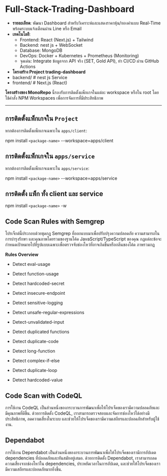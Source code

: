 # Full-Stack-Trading-Dashboard
- **รายละเอียด**: พัฒนา Dashboard สำหรับวิเคราะห์และแสดงราคาหุ้น/ทองคำแบบ Real-Time พร้อมระบบแจ้งเตือนผ่าน Line หรือ Email
- **เทคโนโลยี**:
    - Frontend: React (Next.js) + Tailwind
    - Backend: nest js + WebSocket
    - Database: MongoDB
    - DevOps: Docker + Kubernetes + Prometheus (Monitoring)
    - จุดเด่น: Integrate ข้อมูลจาก API จริง (SET, Gold API), ทำ CI/CD ผ่าน GitHub Actions
- **โครงสร้าง Project trading-dashboard**
- backend/            # nest js Service
- frontend/           # Next.js (React) 

**โครงสร้างของ MonoRepo** นี้รองรับการติดตั้งแพ็กเกจในแต่ละ workspace หรือใน root โดยใช้คำสั่ง NPM Workspaces เพื่อการจัดการที่มีประสิทธิภาพ

---

## การติดตั้งแพ็กเกจใน `Project`
หากต้องการติดตั้งแพ็กเกจเฉพาะใน `apps/client`:

npm install `<package-name>` --workspace=apps/client


## การติดตั้งแพ็กเกจใน `apps/service`
หากต้องการติดตั้งแพ็กเกจเฉพาะใน `apps/service`:

npm install `<package-name>` --workspace=apps/service

## การติดตั้ง แพ็ก ทั้ง client และ service
npm install `<package-name>` -w

## Code Scan Rules with Semgrep

โปรเจ็กต์นี้ประกอบด้วยชุดกฎ Semgrep ที่ออกแบบมาเพื่อปรับปรุงความปลอดภัย ความสามารถในการบำรุงรักษา และคุณภาพโดยรวมของฐานโค้ด JavaScript/TypeScript ของคุณ กฎแต่ละข้อจะกำหนดเป้าหมายไปที่รูปแบบเฉพาะเพื่อตรวจจับช่องโหว่ที่อาจเกิดขึ้นหรือกลิ่นของโค้ด ภาพรวมกฎ 

**Rules Overview**

-  Detect eval-usage

-  Detect function-usage

-  Detect hardcoded-secret

-  Detect insecure-endpoint

-  Detect sensitive-logging

-  Detect unsafe-regular-expressions

-  Detect-unvalidated-input

-  Detect duplicated functions

-  Detect duplicate-code

-  Detect long-function

-  Detect complex-if-else

-  Detect duplicate-loop

-  Detect hardcoded-value

## Code Scan with CodeQL

การใช้งาน CodeQL เป็นส่วนหนึ่งของกระบวนการพัฒนาเพื่อให้โปรเจ็คของเรามีความปลอดภัยและมีคุณภาพที่ดีขึ้น. ด้วยการติดตั้ง CodeQL, เราสามารถตรวจสอบและจัดการช่องโหว่ได้อย่างมีประสิทธิภาพ, ลดความเสี่ยงในระบบ และช่วยให้โปรเจ็คของเรามีความเสถียรและปลอดภัยสำหรับผู้ใช้งาน.

## Dependabot
การใช้งาน Dependabot เป็นส่วนหนึ่งของกระบวนการพัฒนาเพื่อให้โปรเจ็คของเรามีการอัปเดต dependencies ที่ปลอดภัยและทันสมัยอยู่เสมอ. ด้วยการติดตั้ง Dependabot, เราสามารถลดความเสี่ยงจากช่องโหว่ใน dependencies, ประหยัดเวลาในการอัปเดต, และช่วยให้โปรเจ็คของเรามีความเสถียรและปลอดภัยมากยิ่งขึ้น.

